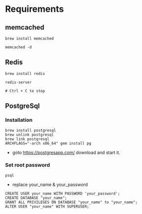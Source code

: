 Requirements
===========

## memcached

```
brew install memcached
```

```
memcached -d
```

## Redis


```
brew install redis
```

```
redis-server

# Ctrl + C to stop
```

## PostgreSql

### Installation

```
brew install postgresql
brew unlink postgresql
brew link postgresql
ARCHFLAGS="-arch x86_64" gem install pg
```

- goto https://postgresapp.com/ download and start it.

### Set root password

```
psql
```

- replace your_name & your_password

```
CREATE USER your_name WITH PASSWORD 'your_password';
CREATE DATABASE "your_name";
GRANT ALL PRIVILEGES ON DATABASE "your_name" to "your_name";
ALTER USER "your_name" WITH SUPERUSER;
```
